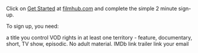 Click on <a href="https://app.kinonation.com/owner/signup">Get Started</a> at
<a href="http://filmhub.com/">filmhub.com</a> and complete the simple 2 minute sign-up.

To sign up, you need:

a title you control VOD rights in at least one territory - feature, documentary, short, TV show, episodic. No adult material.
IMDb link
trailer link
your email
